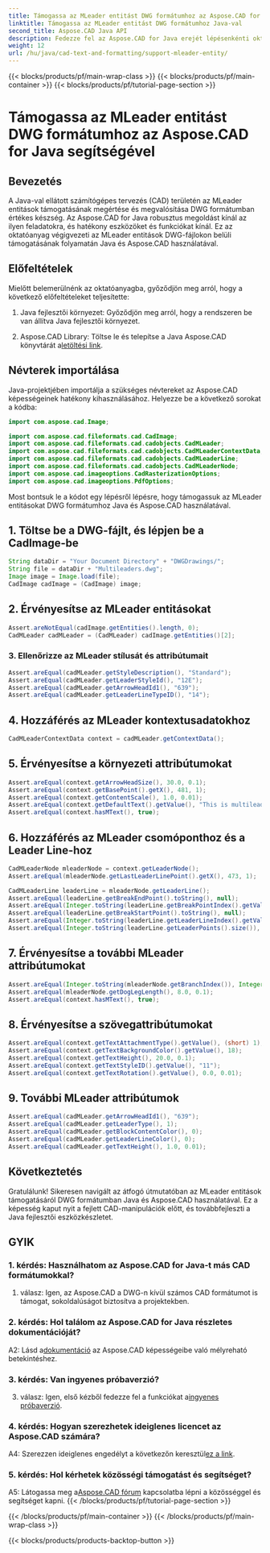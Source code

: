 ```yaml
---
title: Támogassa az MLeader entitást DWG formátumhoz az Aspose.CAD for Java segítségével
linktitle: Támogassa az MLeader entitást DWG formátumhoz Java-val
second_title: Aspose.CAD Java API
description: Fedezze fel az Aspose.CAD for Java erejét lépésenkénti oktatóanyagunkkal az MLeader entitások támogatásáról DWG formátumban.
weight: 12
url: /hu/java/cad-text-and-formatting/support-mleader-entity/
---
```


{{< blocks/products/pf/main-wrap-class >}}
{{< blocks/products/pf/main-container >}}
{{< blocks/products/pf/tutorial-page-section >}}

# Támogassa az MLeader entitást DWG formátumhoz az Aspose.CAD for Java segítségével

## Bevezetés

A Java-val ellátott számítógépes tervezés (CAD) területén az MLeader entitások támogatásának megértése és megvalósítása DWG formátumban értékes készség. Az Aspose.CAD for Java robusztus megoldást kínál az ilyen feladatokra, és hatékony eszközöket és funkciókat kínál. Ez az oktatóanyag végigvezeti az MLeader entitások DWG-fájlokon belüli támogatásának folyamatán Java és Aspose.CAD használatával.

## Előfeltételek

Mielőtt belemerülnénk az oktatóanyagba, győződjön meg arról, hogy a következő előfeltételeket teljesítette:

1. Java fejlesztői környezet: Győződjön meg arról, hogy a rendszeren be van állítva Java fejlesztői környezet.

2.  Aspose.CAD Library: Töltse le és telepítse a Java Aspose.CAD könyvtárát a[letöltési link](https://releases.aspose.com/cad/java/).

## Névterek importálása

Java-projektjében importálja a szükséges névtereket az Aspose.CAD képességeinek hatékony kihasználásához. Helyezze be a következő sorokat a kódba:

```java
import com.aspose.cad.Image;

import com.aspose.cad.fileformats.cad.CadImage;
import com.aspose.cad.fileformats.cad.cadobjects.CadMLeader;
import com.aspose.cad.fileformats.cad.cadobjects.CadMLeaderContextData;
import com.aspose.cad.fileformats.cad.cadobjects.CadMLeaderLine;
import com.aspose.cad.fileformats.cad.cadobjects.CadMLeaderNode;
import com.aspose.cad.imageoptions.CadRasterizationOptions;
import com.aspose.cad.imageoptions.PdfOptions;

```

Most bontsuk le a kódot egy lépésről lépésre, hogy támogassuk az MLeader entitásokat DWG formátumhoz Java és Aspose.CAD használatával.

## 1. Töltse be a DWG-fájlt, és lépjen be a CadImage-be

```java
String dataDir = "Your Document Directory" + "DWGDrawings/";
String file = dataDir + "Multileaders.dwg";
Image image = Image.load(file);
CadImage cadImage = (CadImage) image;
```

## 2. Érvényesítse az MLeader entitásokat

```java
Assert.areNotEqual(cadImage.getEntities().length, 0);
CadMLeader cadMLeader = (CadMLeader) cadImage.getEntities()[2];
```

### 3. Ellenőrizze az MLeader stílusát és attribútumait

```java
Assert.areEqual(cadMLeader.getStyleDescription(), "Standard");
Assert.areEqual(cadMLeader.getLeaderStyleId(), "12E");
Assert.areEqual(cadMLeader.getArrowHeadId1(), "639");
Assert.areEqual(cadMLeader.getLeaderLineTypeID(), "14");
```

## 4. Hozzáférés az MLeader kontextusadatokhoz

```java
CadMLeaderContextData context = cadMLeader.getContextData();
```

## 5. Érvényesítse a környezeti attribútumokat

```java
Assert.areEqual(context.getArrowHeadSize(), 30.0, 0.1);
Assert.areEqual(context.getBasePoint().getX(), 481, 1);
Assert.areEqual(context.getContentScale(), 1.0, 0.01);
Assert.areEqual(context.getDefaultText().getValue(), "This is multileader with huge text\\P{\\H1.5x;6666666666666666666666666666\\P}bbbbbbbbbbbbbbbbbbbbbbbbbbbbbbbbbbb");
Assert.areEqual(context.hasMText(), true);
```

## 6. Hozzáférés az MLeader csomóponthoz és a Leader Line-hoz

```java
CadMLeaderNode mleaderNode = context.getLeaderNode();
Assert.areEqual(mleaderNode.getLastLeaderLinePoint().getX(), 473, 1);

CadMLeaderLine leaderLine = mleaderNode.getLeaderLine();
Assert.areEqual(leaderLine.getBreakEndPoint().toString(), null);
Assert.areEqual(Integer.toString(leaderLine.getBreakPointIndex().getValue()), Integer.toString(0));
Assert.areEqual(leaderLine.getBreakStartPoint().toString(), null);
Assert.areEqual(Integer.toString(leaderLine.getLeaderLineIndex().getValue()), Integer.toString(0));
Assert.areEqual(Integer.toString(leaderLine.getLeaderPoints().size()), Integer.toString(4));
```

## 7. Érvényesítse a további MLeader attribútumokat

```java
Assert.areEqual(Integer.toString(mleaderNode.getBranchIndex()), Integer.toString(0));
Assert.areEqual(mleaderNode.getDogLegLength(), 8.0, 0.1);
Assert.areEqual(context.hasMText(), true);
```

## 8. Érvényesítse a szövegattribútumokat

```java
Assert.areEqual(context.getTextAttachmentType().getValue(), (short) 1);
Assert.areEqual(context.getTextBackgroundColor().getValue(), 18);
Assert.areEqual(context.getTextHeight(), 20.0, 0.1);
Assert.areEqual(context.getTextStyleID().getValue(), "11");
Assert.areEqual(context.getTextRotation().getValue(), 0.0, 0.01);
```

## 9. További MLeader attribútumok

```java
Assert.areEqual(cadMLeader.getArrowHeadId1(), "639");
Assert.areEqual(cadMLeader.getLeaderType(), 1);
Assert.areEqual(cadMLeader.getBlockContentColor(), 0);
Assert.areEqual(cadMLeader.getLeaderLineColor(), 0);
Assert.areEqual(cadMLeader.getTextHeight(), 1.0, 0.01);
```

## Következtetés

Gratulálunk! Sikeresen navigált az átfogó útmutatóban az MLeader entitások támogatásáról DWG formátumban Java és Aspose.CAD használatával. Ez a képesség kaput nyit a fejlett CAD-manipulációk előtt, és továbbfejleszti a Java fejlesztői eszközkészletet.

## GYIK

### 1. kérdés: Használhatom az Aspose.CAD for Java-t más CAD formátumokkal?

1. válasz: Igen, az Aspose.CAD a DWG-n kívül számos CAD formátumot is támogat, sokoldalúságot biztosítva a projektekben.

### 2. kérdés: Hol találom az Aspose.CAD for Java részletes dokumentációját?

 A2: Lásd a[dokumentáció](https://reference.aspose.com/cad/java/) az Aspose.CAD képességeibe való mélyreható betekintéshez.

### 3. kérdés: Van ingyenes próbaverzió?

 3. válasz: Igen, első kézből fedezze fel a funkciókat a[ingyenes próbaverzió](https://releases.aspose.com/).

### 4. kérdés: Hogyan szerezhetek ideiglenes licencet az Aspose.CAD számára?

A4: Szerezzen ideiglenes engedélyt a következőn keresztül[ez a link](https://purchase.aspose.com/temporary-license/).

### 5. kérdés: Hol kérhetek közösségi támogatást és segítséget?

A5: Látogassa meg a[Aspose.CAD fórum](https://forum.aspose.com/c/cad/19) kapcsolatba lépni a közösséggel és segítséget kapni.
{{< /blocks/products/pf/tutorial-page-section >}}

{{< /blocks/products/pf/main-container >}}
{{< /blocks/products/pf/main-wrap-class >}}

{{< blocks/products/products-backtop-button >}}
